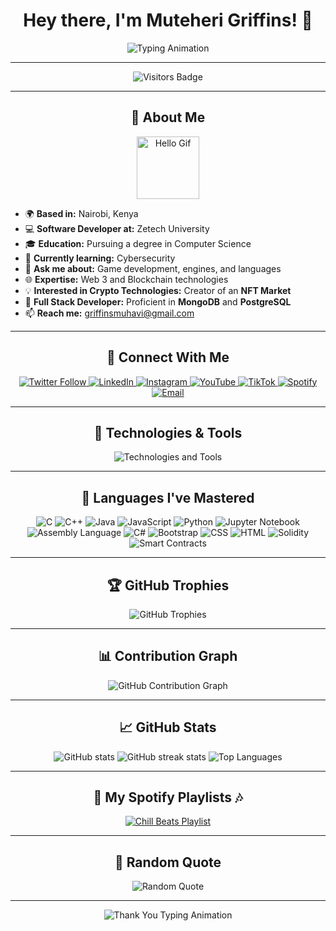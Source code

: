 <h1 align="center">Hey there, I'm Muteheri Griffins! 👋</h1>

<p align="center">
  <img src="https://readme-typing-svg.demolab.com?font=Fira+Code&size=25&pause=1000&color=F75C7E&center=true&vCenter=true&width=500&lines=Software+Developer;Game+Designer+%26+Enthusiast;Cybersecurity+Explorer;Full+Stack+Developer;Blockchain+%26+Crypto+Technologist;Always+Learning+%26+Innovating" alt="Typing Animation" />
</p>

---

<p align="center">
  <img src="https://hits.seeyoufarm.com/api/count/incr/badge.svg?url=https://github.com/Muhavii&title=Profile%20Views&edge_flat=true&style=for-the-badge&color=ff69b4" alt="Visitors Badge" />
</p>

---

<h2 align="center">🌟 About Me</h2>

<p align="center">
  <img src="https://media.giphy.com/media/WUlplcMpOCEmTGBtBW/giphy.gif" width="100" alt="Hello Gif" />
</p>

- 🌍 **Based in:** Nairobi, Kenya  
- 💻 **Software Developer at:** Zetech University  
- 🎓 **Education:** Pursuing a degree in Computer Science  
- 🌱 **Currently learning:** Cybersecurity  
- 💬 **Ask me about:** Game development, engines, and languages  
- 🌐 **Expertise:** Web 3 and Blockchain technologies  
- 💡 **Interested in Crypto Technologies:** Creator of an **NFT Market**  
- 🔧 **Full Stack Developer:** Proficient in **MongoDB** and **PostgreSQL**  
- 📫 **Reach me:** [griffinsmuhavi@gmail.com](mailto:griffinsmuhavi@gmail.com)  

---

<h2 align="center">🔗 Connect With Me</h2>

<p align="center">
  <a href="https://twitter.com/muhavi_">
    <img src="https://img.shields.io/twitter/follow/muhavi_?style=social" alt="Twitter Follow" />
  </a>
  <a href="https://www.linkedin.com/in/muteheri-griffins-32944525b">
    <img src="https://img.shields.io/badge/-LinkedIn-blue?style=flat&logo=linkedin&logoColor=white" alt="LinkedIn" />
  </a>
  <a href="https://www.instagram.com/your_instagram_handle">
    <img src="https://img.shields.io/badge/-Instagram-E4405F?style=flat&logo=instagram&logoColor=white" alt="Instagram" />
  </a>
  <a href="https://www.youtube.com/@yourchannel">
    <img src="https://img.shields.io/badge/-YouTube-FF0000?style=flat&logo=youtube&logoColor=white" alt="YouTube" />
  </a>
  <a href="https://www.tiktok.com/@your_tiktok_handle">
    <img src="https://img.shields.io/badge/-TikTok-000000?style=flat&logo=tiktok&logoColor=white" alt="TikTok" />
  </a>
  <a href="https://open.spotify.com/user/36dart2bb8acj6r8kyd932kbm">
    <img src="https://img.shields.io/badge/-Spotify-1DB954?style=flat&logo=spotify&logoColor=white" alt="Spotify" />
  </a>
  <a href="mailto:griffinsmuhavi@gmail.com">
    <img src="https://img.shields.io/badge/-Email-D14836?style=flat&logo=gmail&logoColor=white" alt="Email" />
  </a>
</p>

---

<h2 align="center">🔧 Technologies & Tools</h2>

<p align="center">
  <img src="https://skillicons.dev/icons?i=python,javascript,typescript,java,react,nodejs,git,docker,kubernetes,vscode,unity,unrealengine,mongodb,postgresql&theme=light" alt="Technologies and Tools" />
</p>

---

<h2 align="center">📜 Languages I've Mastered</h2>

<p align="center">
  <img src="https://img.shields.io/badge/-C-A8B9CC?style=flat&logo=c&logoColor=white" alt="C" />
  <img src="https://img.shields.io/badge/-C++-00599C?style=flat&logo=cplusplus&logoColor=white" alt="C++" />
  <img src="https://img.shields.io/badge/-Java-007396?style=flat&logo=java&logoColor=white" alt="Java" />
  <img src="https://img.shields.io/badge/-JavaScript-F7DF1E?style=flat&logo=javascript&logoColor=white" alt="JavaScript" />
  <img src="https://img.shields.io/badge/-Python-3776AB?style=flat&logo=python&logoColor=white" alt="Python" />
  <img src="https://img.shields.io/badge/-Jupyter%20Notebook-F37626?style=flat&logo=jupyter&logoColor=white" alt="Jupyter Notebook" />
  <img src="https://img.shields.io/badge/-Assembly%20Language-000000?style=flat&logo=asm&logoColor=white" alt="Assembly Language" />
  <img src="https://img.shields.io/badge/-C%23-239120?style=flat&logo=csharp&logoColor=white" alt="C#" />
  <img src="https://img.shields.io/badge/-Bootstrap-7952B3?style=flat&logo=bootstrap&logoColor=white" alt="Bootstrap" />
  <img src="https://img.shields.io/badge/-CSS-1572B6?style=flat&logo=css3&logoColor=white" alt="CSS" />
  <img src="https://img.shields.io/badge/-HTML-E34F26?style=flat&logo=html5&logoColor=white" alt="HTML" />
  <img src="https://img.shields.io/badge/-Solidity-363636?style=flat&logo=ethereum&logoColor=white" alt="Solidity" />
  <img src="https://img.shields.io/badge/-Smart%20Contracts-008000?style=flat&logo=ethereum&logoColor=white" alt="Smart Contracts" />
</p>

---

<h2 align="center">🏆 GitHub Trophies</h2>

<p align="center">
  <img src="https://github-profile-trophy.vercel.app/?username=Muhavii&theme=radical" alt="GitHub Trophies" />
</p>

---

<h2 align="center">📊 Contribution Graph</h2>

<p align="center">
  <img src="https://github-readme-activity-graph.vercel.app/graph?username=Muhavii&bg_color=0f2d3d&color=1cadfb&line=1cadfb&point=1cadfb&area=true&hide_border=true" alt="GitHub Contribution Graph" />
</p>

---

<h2 align="center">📈 GitHub Stats</h2>

<p align="center">
  <img src="https://github-readme-stats.vercel.app/api?username=Muhavii&show_icons=true&theme=radical" alt="GitHub stats" />
  <img src="https://github-readme-streak-stats.herokuapp.com/?user=Muhavii&theme=radical" alt="GitHub streak stats" />
  <img src="https://github-readme-stats.vercel.app/api/top-langs/?username=Muhavii&layout=compact&theme=radical" alt="Top Languages" />
</p>

---

<h2 align="center">🎵 My Spotify Playlists 🎶</h2>

<p align="center">
  <a href="https://open.spotify.com/playlist/3dzcbaCcg31kEgaJAvzOk6?si=be628ac796004598">
    <img src="https://img.shields.io/badge/-Chill%20Beats-1DB954?style=for-the-badge&logo=spotify&logoColor=white" alt="Chill Beats Playlist" />
  </a>
</p>

---

<h2 align="center">💬 Random Quote</h2>

<p align="center">
  <img src="https://quotes-github-readme.vercel.app/api?type=horizontal&theme=radical" alt="Random Quote" />
</p>

---

<p align="center">
  <img src="https://readme-typing-svg.demolab.com?font=Fira+Code&size=20&duration=3000&pause=1000&color=4CAF50&width=500&lines=Thanks+for+visiting!+Feel+free+to+connect+and+collaborate!+🚀" alt="Thank You Typing Animation" />
</p>
